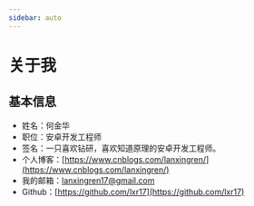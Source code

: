 ```yaml
---
sidebar: auto
---
```


# 关于我

## 基本信息

* 姓名：何金华
* 职位：安卓开发工程师
* 签名：一只喜欢钻研，喜欢知道原理的安卓开发工程师。
* 个人博客：[https://www.cnblogs.com/lanxingren/](https://www.cnblogs.com/lanxingren/)
* 我的邮箱：[lanxingren17@gmail.com](mailto:lanxingren17@gmail.com)
* Github：[https://github.com/lxr17](https://github.com/lxr17)
